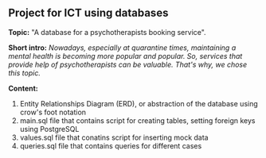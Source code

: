 ## Project for ICT using databases

**Topic:** "A database for a psychotherapists booking service".

**Short intro:** *Nowadays, especially at quarantine times, maintaining a mental health is becoming more popular and popular. So, services that provide help of psychotherapists can be valuable. That's why, we chose this topic.*

**Content:** 
1. Entity Relationships Diagram (ERD), or abstraction of the database using crow's foot notation
2. main.sql file that contains script for creating tables, setting foreign keys using PostgreSQL
3. values.sql file that conatins script for inserting mock data
4. queries.sql file that contains queries for different cases


